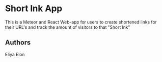 # Short lnk App
This is a Meteor and React Web-app for users to create shortened links for their URL's and track the amount of visitors to that "Short lnk"

## Authors

Eliya Elon
